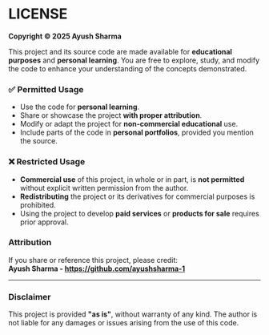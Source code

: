 
# LICENSE

**Copyright © 2025 Ayush Sharma**

This project and its source code are made available for **educational purposes** and **personal learning**. You are free to explore, study, and modify the code to enhance your understanding of the concepts demonstrated.

### ✅ Permitted Usage
- Use the code for **personal learning**.
- Share or showcase the project **with proper attribution**.
- Modify or adapt the project for **non-commercial educational** use.
- Include parts of the code in **personal portfolios**, provided you mention the source.

### ❌ Restricted Usage
- **Commercial use** of this project, in whole or in part, is **not permitted** without explicit written permission from the author.
- **Redistributing** the project or its derivatives for commercial purposes is prohibited.
- Using the project to develop **paid services** or **products for sale** requires prior approval.

### Attribution
If you share or reference this project, please credit:  
**Ayush Sharma - https://github.com/ayushsharma-1**

---

### Disclaimer
This project is provided **"as is"**, without warranty of any kind. The author is not liable for any damages or issues arising from the use of this code.
